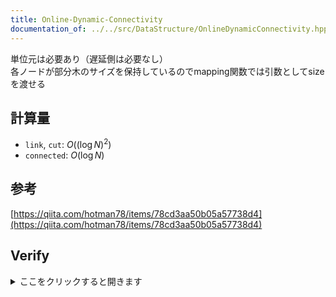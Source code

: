 ```yaml
---
title: Online-Dynamic-Connectivity
documentation_of: ../../src/DataStructure/OnlineDynamicConnectivity.hpp
---
```

単位元は必要あり（遅延側は必要なし）\
各ノードが部分木のサイズを保持しているのでmapping関数では引数としてsizeを渡せる
## 計算量
- `link`, `cut`: $O((\log N)^2)$
- `connected`: $O(\log N)$
## 参考
[https://qiita.com/hotman78/items/78cd3aa50b05a57738d4](https://qiita.com/hotman78/items/78cd3aa50b05a57738d4)

## Verify
<details>
<summary>ここをクリックすると開きます</summary>

<input disabled="" type="checkbox"> [Educational Codeforces Round 62 F. Extending Set of Points](https://codeforces.com/contest/1140/problem/F) 

</details>